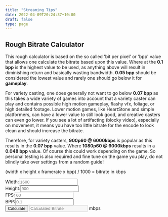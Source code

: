 ```yaml
---
title: "Streaming Tips"
date: 2022-04-09T20:24:37+10:00
draft: false
type: page
---
```

## Rough Bitrate Calculator
This rough calculator is based on the so called 'bit per pixel' or 'bpp' value that allows one calculate the bitrate based upon this value. Where at the **0.1 bpp** is the highest value to be used, as anything above will result in diminishing return and basically wasting bandwidth. **0.05 bpp** should be considered the lowest value and rarely one should go below it for **gameplay**.

For variety casting, one does generally not want to go below **0.07 bpp** as this takes a wide variety of games into account that a variety caster can play and contains possible high motion gameplay, flashy vfx, foliage, or high detailed footage. Lower motion games, like HeartStone and simple platformers, can have a lower value to still look good, and creative casters can even go lower. If you see a lot of artifacting (blocky video), especially on movement, it means you have too little bitrate for the encode to look clean and should increase the bitrate.

Therefore, for variety casters, **900p60 @ 6000kbps** is popular as this results in the **0.07 bpp** value. Where **1080p60 @ 6000kbps** results in a **0.048 bpp** value. Of course this could work depending on the game. So personal testing is also required and fine tune on the game you play, do not blindly take over settings from a random guide!

(width x height x framerate x bpp) / 1000 = bitrate in kbps

<form id="bitrateCalculator">
    <label for="width">Width:</label><input type="number" id="width" name="width" placeholder="1600" minlength="3" maxlength="4" required=""><br>
    <label for="height">Height:</label><input type="number" id="height" name="height" placeholder="900" minlength="3" maxlength="4" required=""><br>
    <label for="fps">FPS:</label><input type="fps" id="fps" name="fps" placeholder="60" minlength="2" maxlength="2" required=""><br>
    <label for="bpp">BPP:</label><input type="number" id="bpp" name="bpp" placeholder="0.1" required=""><br>
    <input type="submit" value="Calculate">
    <input type="text" id="result" name="result" placeholder="Calculated Bitrate" disabled=""> mbps
</form>
